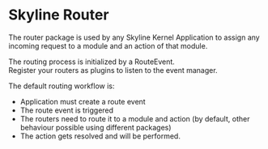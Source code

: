 # Skyline Router
The router package is used by any Skyline Kernel Application to assign any incoming request to a module and an action of that module.

The routing process is initialized by a RouteEvent.  
Register your routers as plugins to listen to the event manager.

The default routing workflow is:
- Application must create a route event
- The route event is triggered
- The routers need to route it to a module and action (by default, other behaviour possible using different packages)
- The action gets resolved and will be performed.

